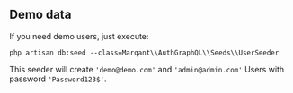 
## Demo data

If you need demo users, just execute:

```shell script
php artisan db:seed --class=Marqant\\AuthGraphQL\\Seeds\\UserSeeder
```

This seeder will create `'demo@demo.com'` and `'admin@admin.com'` Users 
with password `'Password123$'`.

